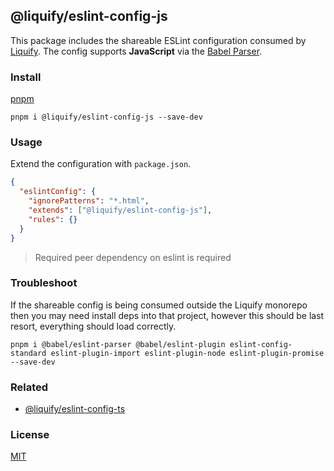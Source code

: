 ## @liquify/eslint-config-js

This package includes the shareable ESLint configuration consumed by [Liquify](https://liquify.dev). The config supports **JavaScript** via the [Babel Parser](https://github.com/babel/babel/tree/main/eslint/babel-eslint-parser).

### Install

[pnpm](https://pnpm.js.org/en/cli/install)

```cli
pnpm i @liquify/eslint-config-js --save-dev
```

### Usage

Extend the configuration with `package.json`.

```json
{
  "eslintConfig": {
    "ignorePatterns": "*.html",
    "extends": ["@liquify/eslint-config-js"],
    "rules": {}
  }
}
```

> Required peer dependency on eslint is required

### Troubleshoot

If the shareable config is being consumed outside the Liquify monorepo then you may need install deps into that project, however this should be last resort, everything should load correctly.

```cli
pnpm i @babel/eslint-parser @babel/eslint-plugin eslint-config-standard eslint-plugin-import eslint-plugin-node eslint-plugin-promise --save-dev
```

### Related

- [@liquify/eslint-config-ts](https://github.com/liquify)

### License

[MIT](#LICENCE)
